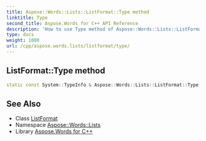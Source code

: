 ```yaml
---
title: Aspose::Words::Lists::ListFormat::Type method
linktitle: Type
second_title: Aspose.Words for C++ API Reference
description: 'How to use Type method of Aspose::Words::Lists::ListFormat class in C++.'
type: docs
weight: 1000
url: /cpp/aspose.words.lists/listformat/type/
---
```

## ListFormat::Type method




```cpp
static const System::TypeInfo & Aspose::Words::Lists::ListFormat::Type()
```

## See Also

* Class [ListFormat](../)
* Namespace [Aspose::Words::Lists](../../)
* Library [Aspose.Words for C++](../../../)
